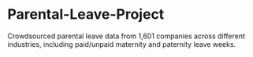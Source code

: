 # Parental-Leave-Project
Crowdsourced parental leave data from 1,601 companies across different industries, including paid/unpaid maternity and paternity leave weeks.
